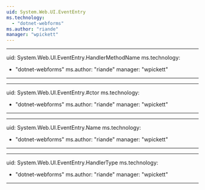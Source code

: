 ```yaml
---
uid: System.Web.UI.EventEntry
ms.technology: 
  - "dotnet-webforms"
ms.author: "riande"
manager: "wpickett"
---
```


---
uid: System.Web.UI.EventEntry.HandlerMethodName
ms.technology: 
  - "dotnet-webforms"
ms.author: "riande"
manager: "wpickett"
---

---
uid: System.Web.UI.EventEntry.#ctor
ms.technology: 
  - "dotnet-webforms"
ms.author: "riande"
manager: "wpickett"
---

---
uid: System.Web.UI.EventEntry.Name
ms.technology: 
  - "dotnet-webforms"
ms.author: "riande"
manager: "wpickett"
---

---
uid: System.Web.UI.EventEntry.HandlerType
ms.technology: 
  - "dotnet-webforms"
ms.author: "riande"
manager: "wpickett"
---
